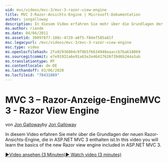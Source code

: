 ```yaml
---
uid: mvc/videos/mvc-3/mvc-3-razor-view-engine
title: MVC 3-Razor-Ansichts-Engine | Microsoft-Dokumentation
author: jongalloway
description: In diesem Video erfahren Sie mehr über die Grundlagen der neuen Razor-Ansichts-Engine, die in ASP.NET MVC 3 enthalten ist.
ms.author: riande
ms.date: 04/04/2011
ms.assetid: 300978f7-108c-4729-a8f5-f84ef585a81f
msc.legacyurl: /mvc/videos/mvc-3/mvc-3-razor-view-engine
msc.type: video
ms.openlocfilehash: 2fa92936804c9f8b5f6634948eaaccb7ba618069
ms.sourcegitcommit: e7e91932a6e91a63e2e46417626f39d6b244a3ab
ms.translationtype: MT
ms.contentlocale: de-DE
ms.lasthandoff: 03/06/2020
ms.locfileid: "78431889"
---
```

# <a name="mvc-3---razor-view-engine"></a><span data-ttu-id="d9c19-103">MVC 3 – Razor-Anzeige-Engine</span><span class="sxs-lookup"><span data-stu-id="d9c19-103">MVC 3 - Razor View Engine</span></span>

<span data-ttu-id="d9c19-104">von [Jon Galloway](https://github.com/jongalloway)</span><span class="sxs-lookup"><span data-stu-id="d9c19-104">by [Jon Galloway](https://github.com/jongalloway)</span></span>

<span data-ttu-id="d9c19-105">In diesem Video erfahren Sie mehr über die Grundlagen der neuen Razor-Ansichts-Engine, die in ASP.NET MVC 3 enthalten ist.</span><span class="sxs-lookup"><span data-stu-id="d9c19-105">In this video you will learn the basics of the new Razor view engine included in ASP.NET MVC 3.</span></span>

[<span data-ttu-id="d9c19-106">&#9654;Video ansehen (3 Minuten)</span><span class="sxs-lookup"><span data-stu-id="d9c19-106">&#9654; Watch video (3 minutes)</span></span>](https://channel9.msdn.com/Blogs/ASP-NET-Site-Videos/mvc-3-razor-view-engine)
